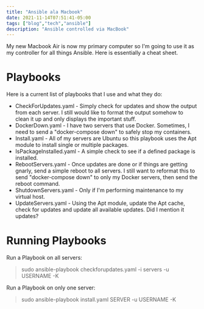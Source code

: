 ```yaml
---
title: "Ansible ala Macbook"
date: 2021-11-14T07:51:41-05:00
tags: ["blog","tech","ansible"]
description: "Ansible controlled via MacBook"
---
```


My new Macbook Air is now my primary computer so I'm going to use it as my controller for all things Ansible.  Here is essentially a cheat sheet.

# Playbooks

Here is a current list of playbooks that I use and what they do:

+ CheckForUpdates.yaml - Simply check for updates and show the output from each server.  I still would like to format the output somehow to clean it up and only displays the important stuff.
+ DockerDown.yaml - I have two servers that use Docker.  Sometimes, I need to send a "docker-compose down" to safely stop my containers.
+ Install.yaml - All of my servers are Ubuntu so this playbook uses the Apt module to install single or multiple packages.
+ IsPackageInstalled.yaml - A simple check to see if a defined package is installed.
+ RebootServers.yaml - Once updates are done or if things are getting gnarly, send a simple reboot to all servers.  I still want to reformat this to send "docker-compose down" to only my Docker servers, then send the reboot command.
+ ShutdownServers.yaml - Only if I'm performing maintenance to my virtual host.
+ UpdateServers.yaml - Using the Apt module, update the Apt cache, check for updates and update all available updates.  Did I mention it updates?

# Running Playbooks

Run a Playbook on all servers:

> sudo ansible-playbook checkforupdates.yaml -i servers -u USERNAME -K

Run a Playbook on only one server:

> sudo ansible-playbook install.yaml SERVER -u USERNAME -K



